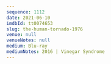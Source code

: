 ```yaml
---
sequence: 1112
date: 2021-06-10
imdbId: tt0074653
slug: the-human-tornado-1976
venue: null
venueNotes: null
medium: Blu-ray
mediumNotes: 2016 | Vinegar Syndrome
---
```

